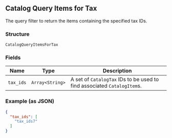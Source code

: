 ## Catalog Query Items for Tax

The query filter to return the items containing the specified tax IDs.

### Structure

`CatalogQueryItemsForTax`

### Fields

| Name | Type | Description |
|  --- | --- | --- |
| `tax_ids` | `Array<String>` | A set of `CatalogTax` IDs to be used to find associated `CatalogItem`s. |

### Example (as JSON)

```json
{
  "tax_ids": [
    "tax_ids7"
  ]
}
```

